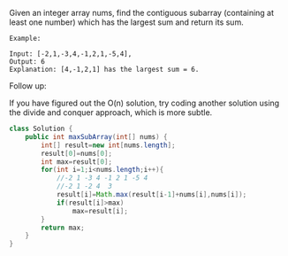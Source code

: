 Given an integer array nums, find the contiguous subarray (containing at least one number) which has the largest sum and return its sum.
```
Example:

Input: [-2,1,-3,4,-1,2,1,-5,4],
Output: 6
Explanation: [4,-1,2,1] has the largest sum = 6.
```
Follow up:

If you have figured out the O(n) solution, try coding another solution using the divide and conquer approach, which is more subtle.

```java
class Solution {
    public int maxSubArray(int[] nums) {
        int[] result=new int[nums.length];
        result[0]=nums[0];
        int max=result[0];
        for(int i=1;i<nums.length;i++){
            //-2 1 -3 4 -1 2 1 -5 4 
            //-2 1 -2 4  3
            result[i]=Math.max(result[i-1]+nums[i],nums[i]);
            if(result[i]>max)
                max=result[i];
        }
        return max;
    }
}
```
